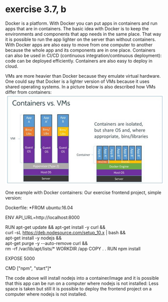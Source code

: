 # exercise 3.7, b

Docker is a platform. With Docker you can put apps in containers and run apps that are in containers. The basic idea with Docker is to keep the environments and components that app needs in the same place. That way it is possible to run the app lighter on the server than without containers. With Docker apps are also easy to move from one computer to another because the whole app and its components are in one place. Containers can also be used in CI/CD (continuous integration/continuous deployment): code can be deployed efficiently. Containers are also easy to deploy in cloud.

VMs are more heavier than Docker because they emulate virtual hardware. One could say that Docker is a lighter version of VMs because it uses shared operating systems. In a picture below is also described how VMs differ from containers:
![Containers vs VMs](docker.png)

One example with Docker containers:
Our exercise frontend project, simple version:

Dockerfile:
*FROM ubuntu:16.04 

ENV API_URL=http://localhost:8000

RUN apt-get update && apt-get install -y curl && \
    curl -sL https://deb.nodesource.com/setup_10.x | bash && \
    apt-get install -y nodejs && \
    apt-get purge -y --auto-remove curl && \
    rm -rf /var/lib/apt/lists/* 
WORKDIR /app
COPY . .
RUN npm install

EXPOSE 5000

CMD ["npm", "start"]*

The code above will install nodejs into a container/image and it is possible that this app can be run on a computer where nodejs is not installed: Less space is taken but still it is possible to deploy the frontend project on a computer where nodejs is not installed.

